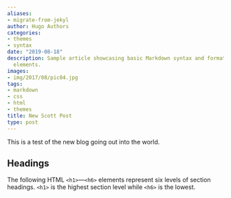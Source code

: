 ```yaml
---
aliases:
- migrate-from-jekyl
author: Hugo Authors
categories:
- themes
- syntax
date: "2019-08-18"
description: Sample article showcasing basic Markdown syntax and formatting for HTML
  elements.
images:
- img/2017/08/pic04.jpg
tags:
- markdown
- css
- html
- themes
title: New Scott Post
type: post
---
```



This is a test of the new blog going out into the world. 
<!--more-->

## Headings

The following HTML `<h1>`—`<h6>` elements represent six levels of section headings. `<h1>` is the highest section level while `<h6>` is the lowest.
